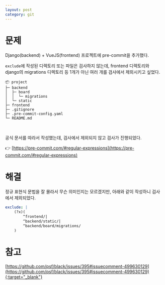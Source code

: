 ```yaml
---
layout: post
category: git
---
```


# 문제

Django(backend) + VueJS(frontend) 프로젝트에 pre-commit을 추가했다.

`exclude`에 작성된 디렉토리 또는 파일은 검사하지 않는데, frontend 디렉토리와 django의 migrations 디렉토리 등 1개가 아닌 여러 개를 검사에서 제외시키고 싶었다.

```text
📦 project
├─ backend
│  ├─ board
│  │  └─ migrations
│  └─ static
├─ frontend
├─ .gitignore
├─ .pre-commit-config.yaml
└─ README.md
```

<br>

공식 문서를 따라서 작성했는데, 검사에서 제외되지 않고 검사가 진행되었다.

👉 [https://pre-commit.com/#regular-expressions](https://pre-commit.com/#regular-expressions)

# 해결

정규 표현식 문법을 잘 몰라서 무슨 의미인지는 모르겠지만, 아래와 같이 작성하니 검사에서 제외되었다.

```yaml
exclude: |
    (?x)(
        ^frontend/|
        ^backend/static/|
        ^backend/board/migrations/
    )
```

# 참고

[https://github.com/psf/black/issues/395#issuecomment-499630129](https://github.com/psf/black/issues/395#issuecomment-499630129){:target="_blank"}
